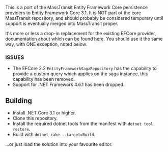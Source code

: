 This is a port of the MassTransit Entity Framework Core persistence providers to Entity Framework Core 3.1. It is NOT part of the core MassTransit repository, and should probably be considered temporary until support is eventually merged into MassTransit proper.

It's more or less a drop-in replacement for the existing EFCore provider, documentation about which can be found [here](https://masstransit-project.com/usage/sagas/persistence.html#entity-framework). You should use it the same way, with ONE exception, noted below.

### ISSUES

* The EFCore 2.2 `EntityFrameworkSagaRepository` has the capability to provide a custom query which applies on the saga instance, this capability has been removed.
* Support for .NET Framework 4.6.1 has been dropped.

## Building

* Install .NET Core 3.1 or higher.
* Clone this repository.
* Install the required dotnet tools from the manifest with `dotnet tool restore`.
* Build with `dotnet cake --target=Build`.

...or just load the solution into your favourite editor.
